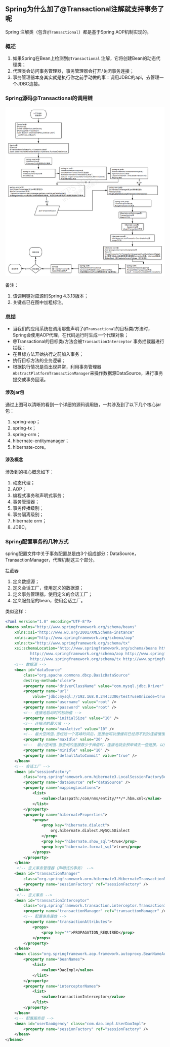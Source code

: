 ## Spring为什么加了@Transactional注解就支持事务了呢

Spring 注解类（包含`@Transactional`）都是基于Spring AOP机制实现的。

### 概述

1. 如果Spring在Bean上检测到`@Transactional` 注解，它将创建Bean的动态代理类；
2. 代理类会访问事务管理器，事务管理器会打开/关闭事务连接；
3. 事务管理器本身其实就是执行你之前手动做的事：调用JDBC的api，去管理一个JDBC连接。

### Spring源码@Transactional的调用链

![Spring的@Transtractional注解](Spring的@Transactional注解.assets/Spring的@Transtractional注解.png)

备注：

1. 该调用链对应源码Spring 4.3.13版本；
2. 关键点已在图中加粗标注。

### 总结

- 当我们的应用系统在调用那些声明了`@Transactional`的目标类/方法时，Spring会使用AOP代理，在代码运行时生成一个代理对象；
- @Transactional的目标类/方法会被`TransactionInterceptor` 事务拦截器进行拦截；
- 在目标方法开始执行之前加入事务；
- 执行目标方法的业务逻辑；
- 根据执行情况是否出现异常，利用事务管理器`AbstractPlatformTransactionManager`来操作数据源DataSource，进行事务提交或事务回滚。

#### 涉及jar包

通过上图可以清晰的看到一个详细的源码调用链，一共涉及到了以下几个核心jar包：

1. spring-aop；
2. spring-tx；
3. spring-orm；
4. hibernate-entitymanager；
5. hibernate-core。

#### 涉及概念

涉及到的核心概念如下：

1. 动态代理；
2. AOP；
3. 编程式事务和声明式事务；
4. 事务管理器；
5. 事务传播级别；
6. 事务隔离级别；
7. hibernate orm；
8. JDBC。



### Spring配置事务的几种方式

spring配置文件中关于事务配置总是由3个组成部分：DataSource，TransactionManager，代理机制这三个部分。

拦截器

1. 定义数据源；
2. 定义会话工厂，使用定义的数据源；
3. 定义事务管理器，使用定义的会话工厂；
4. 定义服务层的bean，使用会话工厂。

类似这样：

```xml
<?xml version="1.0" encoding="UTF-8"?>  
<beans xmlns="http://www.springframework.org/schema/beans"  
    xmlns:xsi="http://www.w3.org/2001/XMLSchema-instance"  
    xmlns:aop="http://www.springframework.org/schema/aop"  
    xmlns:tx="http://www.springframework.org/schema/tx"  
    xsi:schemaLocation="http://www.springframework.org/schema/beans http://www.springframework.org/schema/beans/spring-beans-2.0.xsd  
           http://www.springframework.org/schema/aop http://www.springframework.org/schema/aop/spring-aop-2.0.xsd  
           http://www.springframework.org/schema/tx http://www.springframework.org/schema/tx/spring-tx-2.0.xsd">  
    <!-- 数据源 -->  
    <bean id="dataSource"  
        class="org.apache.commons.dbcp.BasicDataSource"  
        destroy-method="close">  
        <property name="driverClassName" value="com.mysql.jdbc.Driver" />  
        <property name="url"  
            value="jdbc:mysql://192.168.0.244:3306/test?useUnicode=true&amp;characterEncoding=UTF-8" />  
        <property name="username" value="root" />  
        <property name="password" value="root" />  
        <!-- 连接池启动时的初始值 -->  
        <property name="initialSize" value="10" />  
        <!-- 连接池的最大值 -->  
        <property name="maxActive" value="10" />  
        <!-- 最大空闲值.当经过一个高峰时间后，连接池可以慢慢将已经用不到的连接慢慢释放一部分，一直减少到maxIdle为止 -->  
        <property name="maxIdle" value="20" />  
        <!--  最小空闲值.当空闲的连接数少于阀值时，连接池就会预申请去一些连接，以免洪峰来时来不及申请 -->  
        <property name="minIdle" value="10" />  
        <property name="defaultAutoCommit" value="true" />  
    </bean>  
    <!-- 会话工厂 -->  
    <bean id="sessionFactory"  
        class="org.springframework.orm.hibernate3.LocalSessionFactoryBean">  
        <property name="dataSource" ref="dataSource" />  
        <property name="mappingLocations">  
            <list>  
                <value>classpath:/com/nms/entity/**/*.hbm.xml</value>  
            </list>  
        </property>  
        <property name="hibernateProperties">  
            <props>  
                <prop key="hibernate.dialect">  
                    org.hibernate.dialect.MySQL5Dialect  
                </prop>  
                <prop key="hibernate.show_sql">true</prop>  
                <prop key="hibernate.format_sql">true</prop>  
            </props>  
        </property>  
    </bean>      
     <!-- 定义事务管理器（声明式的事务） -->    
    <bean id="transactionManager"  
        class="org.springframework.orm.hibernate3.HibernateTransactionManager">  
        <property name="sessionFactory" ref="sessionFactory" />  
    </bean>     
     <!-- 定义事务 -->   
    <bean id="transactionInterceptor"    
        class="org.springframework.transaction.interceptor.TransactionInterceptor">    
        <property name="transactionManager" ref="transactionManager" />    
        <!-- 配置事务属性 -->    
        <property name="transactionAttributes">    
            <props>    
                <prop key="*">PROPAGATION_REQUIRED</prop>    
            </props>    
        </property>    
    </bean>        
    <bean class="org.springframework.aop.framework.autoproxy.BeanNameAutoProxyCreator">    
        <property name="beanNames">    
            <list>    
                <value>*DaoImpl</value>  
            </list>    
        </property>    
        <property name="interceptorNames">    
            <list>    
                <value>transactionInterceptor</value>    
            </list>    
        </property>    
    </bean>    
    <!-- 配置服务层 -->  
    <bean id="userDaoAgency" class="com.dao.impl.UserDaoImpl">  
        <property name="sessionFactory" ref="sessionFactory" />  
    </bean>  
</beans>  
```

